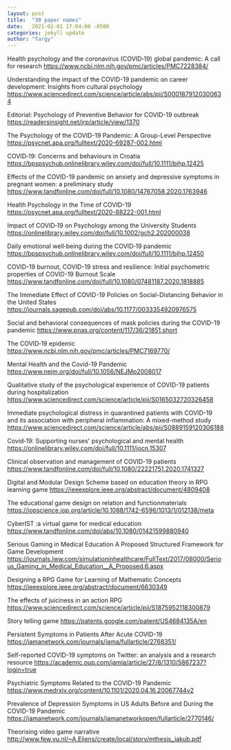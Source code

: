 ```yaml
---
layout: post
title:  "30 paper names"
date:   2021-02-01 17:04:00 -0500
categories: jekyll update
author: "Targy"
---
```

Health psychology and the coronavirus (COVID‐19) global pandemic: A call for research
https://www.ncbi.nlm.nih.gov/pmc/articles/PMC7228384/

Understanding the impact of the COVID-19 pandemic on career development: Insights from cultural psychology
https://www.sciencedirect.com/science/article/abs/pii/S0001879120300634

Editorial: Psychology of Preventive Behavior for COVID-19 outbreak
https://readersinsight.net/jrp/article/view/1370 

The Psychology of the COVID-19 Pandemic: A Group-Level Perspective
https://psycnet.apa.org/fulltext/2020-69287-002.html

COVID‐19: Concerns and behaviours in Croatia
https://bpspsychub.onlinelibrary.wiley.com/doi/full/10.1111/bjhp.12425

Effects of the COVID-19 pandemic on anxiety and depressive symptoms in pregnant women: a preliminary study
https://www.tandfonline.com/doi/full/10.1080/14767058.2020.1763946

Health Psychology in the Time of COVID-19
https://psycnet.apa.org/fulltext/2020-88222-001.html

Impact of COVID‐19 on Psychology among the University Students
https://onlinelibrary.wiley.com/doi/full/10.1002/gch2.202000038

Daily emotional well‐being during the COVID‐19 pandemic
https://bpspsychub.onlinelibrary.wiley.com/doi/full/10.1111/bjhp.12450

COVID-19 burnout, COVID-19 stress and resilience: Initial psychometric properties of COVID-19 Burnout Scale
https://www.tandfonline.com/doi/full/10.1080/07481187.2020.1818885

The Immediate Effect of COVID-19 Policies on Social-Distancing Behavior in the United States
https://journals.sagepub.com/doi/abs/10.1177/0033354920976575

Social and behavioral consequences of mask policies during the COVID-19 pandemic
https://www.pnas.org/content/117/36/21851.short

The COVID‐19 epidemic
https://www.ncbi.nlm.nih.gov/pmc/articles/PMC7169770/

Mental Health and the Covid-19 Pandemic
https://www.nejm.org/doi/full/10.1056/NEJMp2008017

Qualitative study of the psychological experience of COVID-19 patients during hospitalization
https://www.sciencedirect.com/science/article/pii/S0165032720326458

Immediate psychological distress in quarantined patients with COVID-19 and its association with peripheral inflammation: A mixed-method study
https://www.sciencedirect.com/science/article/abs/pii/S0889159120306188

Covid‐19: Supporting nurses' psychological and mental health
https://onlinelibrary.wiley.com/doi/full/10.1111/jocn.15307

Clinical observation and management of COVID-19 patients
https://www.tandfonline.com/doi/full/10.1080/22221751.2020.1741327

Digital and Modular Design Scheme based on education theory in RPG learning game
https://ieeexplore.ieee.org/abstract/document/4809408

The educational game design on relation and functionmaterials
https://iopscience.iop.org/article/10.1088/1742-6596/1013/1/012138/meta

CyberIST :a virtual game for medical education
https://www.tandfonline.com/doi/abs/10.1080/01421599880940

Serious Gaming in Medical Education A Proposed Structured Framework for Game Development	
https://journals.lww.com/simulationinhealthcare/FullText/2017/08000/Serious_Gaming_in_Medical_Education__A_Proposed.6.aspx

Designing a RPG Game for Learning of Mathematic Concepts
https://ieeexplore.ieee.org/abstract/document/6630349

The effects of juiciness in an action RPG
https://www.sciencedirect.com/science/article/pii/S1875952118300879

Story telling game
https://patents.google.com/patent/US4684135A/en

Persistent Symptoms in Patients After Acute COVID-19
https://jamanetwork.com/journals/jama/fullarticle/2768351/

Self-reported COVID-19 symptoms on Twitter: an analysis and a research resource
https://academic.oup.com/jamia/article/27/8/1310/5867237?login=true

Psychiatric Symptoms Related to the COVID-19 Pandemic
https://www.medrxiv.org/content/10.1101/2020.04.16.20067744v2

Prevalence of Depression Symptoms in US Adults Before and During the COVID-19 Pandemic
https://jamanetwork.com/journals/jamanetworkopen/fullarticle/2770146/

Theorising video game narrative
http://www.few.vu.nl/~A.Eliens/create/local/story/mthesis_jakub.pdf


